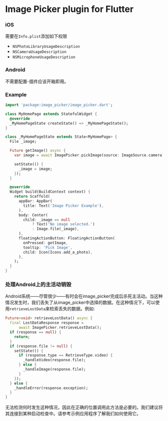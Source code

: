 # Image Picker plugin for Flutter

### iOS

需要在`Info.plist`添加如下权限

* `NSPhotoLibraryUsageDescription`
* `NSCameraUsageDescription` 
* `NSMicrophoneUsageDescription` 

### Android

不需要配置-插件应该开箱即用。
### Example

``` dart
import 'package:image_picker/image_picker.dart';

class MyHomePage extends StatefulWidget {
  @override
  _MyHomePageState createState() => _MyHomePageState();
}

class _MyHomePageState extends State<MyHomePage> {
  File _image;

  Future getImage() async {
    var image = await ImagePicker.pickImage(source: ImageSource.camera);

    setState(() {
      _image = image;
    });
  }

  @override
  Widget build(BuildContext context) {
    return Scaffold(
      appBar: AppBar(
        title: Text('Image Picker Example'),
      ),
      body: Center(
        child: _image == null
            ? Text('No image selected.')
            : Image.file(_image),
      ),
      floatingActionButton: FloatingActionButton(
        onPressed: getImage,
        tooltip: 'Pick Image',
        child: Icon(Icons.add_a_photo),
      ),
    );
  }
}
```

### 处理Android上的主活动销毁

Android系统——尽管很少——有时会在image_picker完成后杀死主活动。当这种情况发生时，我们丢失了从image_picker中选择的数据。在这种情况下，可以使用`retrieveLostData`来检索丢失的数据。例如:

```dart
Future<void> retrieveLostData() async {
  final LostDataResponse response =
      await ImagePicker.retrieveLostData();
  if (response == null) {
    return;
  }
  if (response.file != null) {
    setState(() {
      if (response.type == RetrieveType.video) {
        _handleVideo(response.file);
      } else {
        _handleImage(response.file);
      }
    });
  } else {
    _handleError(response.exception);
  }
}
```

无法检测何时发生这种情况，因此在正确的位置调用此方法是必要的。我们建议将其连接到某种启动检查中。请参考示例应用程序了解我们如何使用它。
